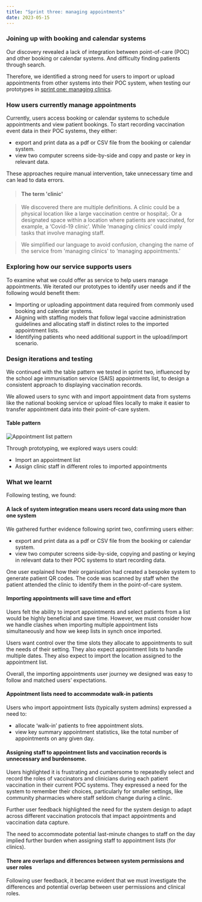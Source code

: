 ```yaml
---
title: "Sprint three: managing appointments"
date: 2023-05-15
---
```

### Joining up with booking and calendar systems

Our discovery revealed a lack of integration between point-of-care (POC) and other booking or calendar systems. And difficulty finding patients through search. 

Therefore, we identified a strong need for users to import or upload appointments from other systems into their POC system, when testing our prototypes in [sprint one: managing clinics](https://record-a-vaccination-design-history.designhistory.app/sprint-one-managing-clinics).

### How users currently manage appointments
Currently, users access booking or calendar systems to schedule appointments and view patient bookings. To start recording vaccination event data in their POC systems, they either:  

- export and print data as a pdf or CSV file from the booking or calendar system.  
- view two computer screens side-by-side and copy and paste or key in relevant data. 

These approaches require manual intervention, take unnecessary time and can lead to data errors.  

>#### The term 'clinic'

>We discovered there are multiple definitions. A clinic could be a physical location like a large vaccination centre or hospital;. Or a designated space within a location where patients are vaccinated, for example, a ‘Covid-19 clinic'. While ‘managing clinics’ could imply tasks that involve managing staff. 

>We simplified our language to avoid confusion, changing the name of the service from 'managing clinics' to ‘managing appointments.’ 

### Exploring how our service supports users 

To examine what we could offer as service to help users manage appointments. We iterated our prototypes to identify user needs and if the following would benefit them: 

- Importing or uploading appointment data required from commonly used booking and calendar systems. 
- Aligning with staffing models that follow legal vaccine administration guidelines and allocating staff in distinct roles to the imported appointment lists. 
- Identifying patients who need additional support in the upload/import scenario. 

### Design iterations and testing 

We continued with the table pattern we tested in sprint two, influenced by the school age immunisation service (SAIS) appointments list, to design a consistent approach to displaying vaccination records. 

We allowed users to sync with and import appointment data from systems like the national booking service or upload files locally to make it easier to transfer appointment data into their point-of-care system. 

#### Table pattern
![Appointment list pattern](t1xfx1l0srdytqe5w80ivb24ecqs.png)

Through prototyping, we explored ways users could: 

- Import an appointment list  
- Assign clinic staff in different roles to imported appointments 

### What we learnt 

Following testing, we found:  

#### A lack of system integration means users record data using more than one system 

We gathered further evidence following sprint two, confirming users either: 

- export and print data as a pdf or CSV file from the booking or calendar system.  
- view two computer screens side-by-side, copying and pasting or keying in relevant data to their POC systems to start recording data.  

One user explained how their organisation had created a bespoke system to generate patient QR codes. The code was scanned by staff when the patient attended the clinic to identify them in the point-of-care system.  

#### Importing appointments will save time and effort 

Users felt the ability to import appointments and select patients from a list would be highly beneficial and save time. However, we must consider how we handle clashes when importing multiple appointment lists simultaneously and how we keep lists in synch once imported.   

Users want control over the time slots they allocate to appointments to suit the needs of their setting. They also expect appointment lists to handle multiple dates. They also expect to import the location assigned to the appointment list. 

Overall, the importing appointments user journey we designed was easy to follow and matched users’ expectations.   

#### Appointment lists need to accommodate walk-in patients 

Users who import appointment lists (typically system admins) expressed a need to: 

- allocate ‘walk-in’ patients to free appointment slots. 
- view key summary appointment statistics, like the total number of appointments on any given day.  

#### Assigning staff to appointment lists and vaccination records is unnecessary and burdensome.   

Users highlighted it is frustrating and cumbersome to repeatedly select and record the roles of vaccinators and clinicians during each patient vaccination in their current POC systems. They expressed a need for the system to remember their choices, particularly for smaller settings, like community pharmacies where staff seldom change during a clinic.  

Further user feedback highlighted the need for the system design to adapt across different vaccination protocols that impact appointments and vaccination data capture. 
 
The need to accommodate potential last-minute changes to staff on the day implied further burden when assigning staff to appointment lists (for clinics).  

#### There are overlaps and differences between system permissions and user roles  

Following user feedback, it became evident that we must investigate the differences and potential overlap between user permissions and clinical roles. 
